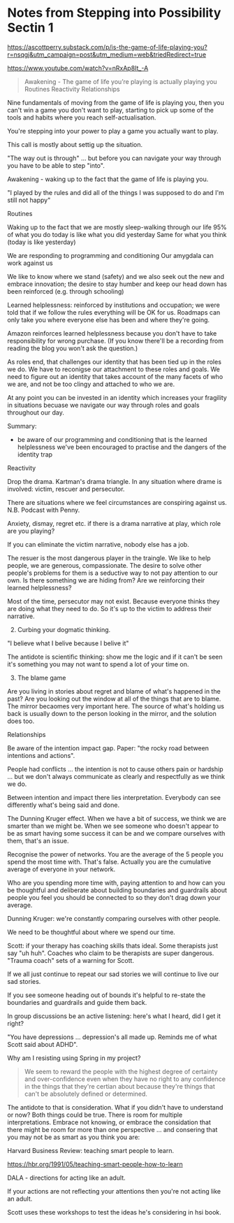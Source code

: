 # Notes from Stepping into Possibility Sectin 1

https://ascottperry.substack.com/p/is-the-game-of-life-playing-you?r=nsqgj&utm_campaign=post&utm_medium=web&triedRedirect=true

https://www.youtube.com/watch?v=nRxAp8It_-A

> Awakening - The game of life you’re playing is actually playing you
  Routines
  Reactivity
  Relationships
  
Nine fundamentals of moving from the game of life is playing you, then you can't win a game you don't want to play, starting to pick up some of the tools and habits where you reach self-actualisation.

You're stepping into your power to play a game you actually want to play.

This call is mostly about settig up the situation.

"The way out is through" ... but before you can navigate your way through you have to be able to step "into".

Awakening - waking up to the fact that the game of life is playing you.

"I played by the rules and did all of the things I was supposed to do and I'm still not happy"

Routines

Waking up to the fact that we are mostly sleep-walking through our life
95% of what you do today is like what you did yesterday
Same for what you think (today is like yesterday)

We are responding to programming and conditioning
Our amygdala can work against us

We like to know where we stand (safety) and we also seek out the new and embrace innovation; the desire to stay humber and keep our head down has been reinforced (e.g. through schooling)

Learned helplessness: reinforced by institutions and occupation; we were told that if we follow the rules everything will be OK for us. Roadmaps can only take you where everyone else has been and where they're going.

Amazon reinforces learned helplessness because you don't have to take responsibility for wrong purchase. (If you know there'll be a recording from reading the blog you won't ask the question.)

As roles end, that challenges our identity that has been tied up in the roles we do. We have to reconigse our attachment to these roles and goals. We need to figure out an identity that takes account of the many facets of who we are, and not be too clingy and attached to who we are.

At any point you can be invested in an identity which increases your fragility in situations becuase we navigate our way through roles and goals throughout our day.

Summary:
- be aware of our programming and conditioning that is the learned helplessness we've been encouraged to practise and the dangers of the identity trap

Reactivity

Drop the drama. Kartman's drama triangle. In any situation where drame is involved: victim, rescuer and persecutor.

There are situations where we feel circumstances are conspiring against us. N.B. Podcast with Penny.

Anxiety, dismay, regret etc. if there is a drama narrative at play, which role are you playing?

If you can eliminate the victim narrative, nobody else has a job.

The resuer is the most dangerous player in the traingle. We like to help people, we are generous, compassionate. The desire to solve other people's problems for them is a seductive way to not pay attention to our own. Is there something we are hiding from? Are we reinforcing their learned helplessness?

Most of the time, persecutor may not exist. Because everyone thinks they are doing what they need to do. So it's up to the victim to address their narrative.

2. Curbing your dogmatic thinking.

"I believe what I belive because I belive it"

The antidote is scientific thinking: show me the logic and if it can't be seen it's something you may not want to spend a lot of your time on.

3. The blame game

Are you living in stories about regret and blame of what's happened in the past? Are you looking out the window at all of the things that are to blame. The mirror becaomes very important here. The source of what's holding us back is usually down to the person looking in the mirror, and the solution does too.

Relationships

Be aware of the intention impact gap. Paper: "the rocky road between intentions and actions".

People had conflicts ... the intention is not to cause others pain or hardship ... but we don't always communicate as clearly and respectfully as we think we do.

Between intention and impact there lies interpretation. Everybody can see differently what's being said and done.

The Dunning Kruger effect. When we have a bit of success, we think we are smarter than we might be. When we see someone who doesn't appear to be as smart having some success it can be and we compare ourselves with them, that's an issue.

Recognise the power of networks. You are the average of the 5 people you spend the most time with. That's false. Actually you are the cumulative average of everyone in your network.

Who are you spending more time with, paying attention to and how can you be thoughtful and deliberate about building boundaries and guardrails about people you feel you should be connected to so they don't drag down your average.

Dunning Kruger: we're constantly comparing ourselves with other people.

We need to be thoughtful about where we spend our time.

Scott: if your therapy has coaching skills thats ideal. Some therapists just say "uh huh". Coaches who claim to be therapists are super dangerous. "Trauma coach" sets of a warning for Scott.

If we all just continue to repeat our sad stories we will continue to live our sad stories.

If you see someone heading out of bounds it's helpful to re-state the boundaries and guardrails and guide them back.

In group discussions be an active listening: here's what I heard, did I get it right?

"You have depressions ... depression's all made up. Reminds me of what Scott said about ADHD".

Why am I resisting using Spring in my project?

> We seem to reward the people with the highest degree of certainty and over-confidence even when they have no right to any confidence in the things that they're certian about because they're things that can't be absolutely defined or determined.

The antidote to that is consideration. What if you didn't have to understand or now? Both things could be true. There is room for multiple interpretations. Embrace not knowing, or embrace the considation that there might be room for more than one perspective ... and consering that you may not be as smart as you think you are:

Harvard Business Review: teaching smart people to learn.

https://hbr.org/1991/05/teaching-smart-people-how-to-learn

DALA - directions for acting like an adult.

If your actions are not reflecting your attentions then you're not acting like an adult.

Scott uses these workshops to test the ideas he's considering in hsi book.

